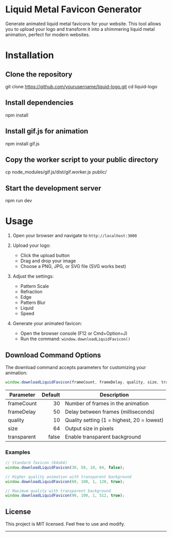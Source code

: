 # Liquid Metal Favicon Generator

Generate animated liquid metal favicons for your website. This tool allows you to upload your logo and transform it into a shimmering liquid metal animation, perfect for modern websites.

# Installation

## Clone the repository
git clone https://github.com/yourusername/liquid-logo.git
cd liquid-logo

## Install dependencies
npm install

## Install gif.js for animation
npm install gif.js

## Copy the worker script to your public directory
cp node_modules/gif.js/dist/gif.worker.js public/

## Start the development server
npm run dev

# Usage

1. Open your browser and navigate to `http://localhost:3000`

2. Upload your logo:
   - Click the upload button
   - Drag and drop your image
   - Choose a PNG, JPG, or SVG file (SVG works best)

3. Adjust the settings:
   - Pattern Scale
   - Refraction
   - Edge
   - Pattern Blur
   - Liquid
   - Speed

4. Generate your animated favicon:
   - Open the browser console (F12 or Cmd+Option+J)
   - Run the command: `window.downloadLiquidFavicon()`

## Download Command Options

The download command accepts parameters for customizing your animation:

```javascript
window.downloadLiquidFavicon(frameCount, frameDelay, quality, size, transparent);
```

| Parameter   | Default | Description                                |
|-------------|--------:|--------------------------------------------|
| frameCount  | 30      | Number of frames in the animation          |
| frameDelay  | 50      | Delay between frames (milliseconds)        |
| quality     | 10      | Quality setting (1 = highest, 20 = lowest) |
| size        | 64      | Output size in pixels                      |
| transparent | false   | Enable transparent background              |

### Examples

```javascript
// Standard favicon (64x64)
window.downloadLiquidFavicon(30, 50, 10, 64, false);

// Higher quality animation with transparent background
window.downloadLiquidFavicon(60, 100, 1, 128, true);

// Maximum quality with transparent background
window.downloadLiquidFavicon(90, 100, 1, 512, true);
```

## License

This project is MIT licensed. Feel free to use and modify.

---

